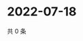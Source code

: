 # 2022-07-18

共 0 条

<!-- BEGIN WEIBO -->
<!-- 最后更新时间 Mon Jul 18 2022 05:00:57 GMT+0800 (China Standard Time) -->

<!-- END WEIBO -->
